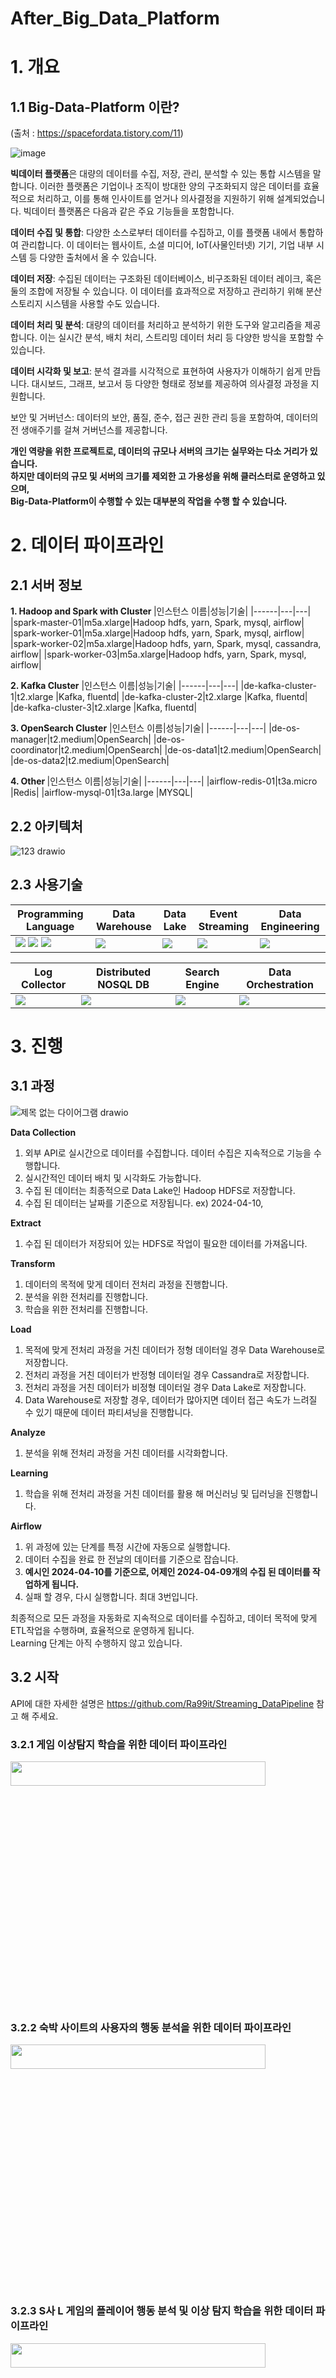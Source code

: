 # After_Big_Data_Platform 

# 1. 개요 

## 1.1 Big-Data-Platform 이란?
(출처 : https://spacefordata.tistory.com/11)

![image](https://github.com/Ra99it/Before-Big-Data-Platform/assets/122541545/222e3bc4-db4f-4978-ac3d-4fae7c72f0b7)

**빅데이터 플랫폼**은 대량의 데이터를 수집, 저장, 관리, 분석할 수 있는 통합 시스템을 말합니다. 이러한 플랫폼은 기업이나 조직이 방대한 양의 구조화되지 않은 데이터를 효율적으로 처리하고, 이를 통해 인사이트를 얻거나 의사결정을 지원하기 위해 설계되었습니다. 빅데이터 플랫폼은 다음과 같은 주요 기능들을 포함합니다.

**데이터 수집 및 통합**: 다양한 소스로부터 데이터를 수집하고, 이를 플랫폼 내에서 통합하여 관리합니다. 이 데이터는 웹사이트, 소셜 미디어, IoT(사물인터넷) 기기, 기업 내부 시스템 등 다양한 출처에서 올 수 있습니다.

**데이터 저장**: 수집된 데이터는 구조화된 데이터베이스, 비구조화된 데이터 레이크, 혹은 둘의 조합에 저장될 수 있습니다. 이 데이터를 효과적으로 저장하고 관리하기 위해 분산 스토리지 시스템을 사용할 수도 있습니다.

**데이터 처리 및 분석**: 대량의 데이터를 처리하고 분석하기 위한 도구와 알고리즘을 제공합니다. 이는 실시간 분석, 배치 처리, 스트리밍 데이터 처리 등 다양한 방식을 포함할 수 있습니다.

**데이터 시각화 및 보고**: 분석 결과를 시각적으로 표현하여 사용자가 이해하기 쉽게 만듭니다. 대시보드, 그래프, 보고서 등 다양한 형태로 정보를 제공하여 의사결정 과정을 지원합니다.

보안 및 거버넌스: 데이터의 보안, 품질, 준수, 접근 권한 관리 등을 포함하여, 데이터의 전 생애주기를 걸쳐 거버넌스를 제공합니다.

**개인 역량을 위한 프로젝트로, 데이터의 규모나 서버의 크기는 실무와는 다소 거리가 있습니다.**  <br>
**하지만 데이터의 규모 및 서버의 크기를 제외한 고 가용성을 위해 클러스터로 운영하고 있으며,** <br>
**Big-Data-Platform이 수행할 수 있는 대부분의 작업을 수행 할 수 있습니다.**

# 2. 데이터 파이프라인

## 2.1 서버 정보

<b>1. Hadoop and Spark with Cluster </b>
|인스턴스 이름|성능|기술|
|------|---|---|
|spark-master-01|m5a.xlarge|Hadoop hdfs, yarn, Spark, mysql, airflow|
|spark-worker-01|m5a.xlarge|Hadoop hdfs, yarn, Spark, mysql, airflow|
|spark-worker-02|m5a.xlarge|Hadoop hdfs, yarn, Spark, mysql, cassandra, airflow|
|spark-worker-03|m5a.xlarge|Hadoop hdfs, yarn, Spark, mysql, airflow|

<b>2. Kafka Cluster</b>
|인스턴스 이름|성능|기술|
|------|---|---|
|de-kafka-cluster-1|t2.xlarge |Kafka, fluentd|
|de-kafka-cluster-2|t2.xlarge |Kafka, fluentd|
|de-kafka-cluster-3|t2.xlarge |Kafka, fluentd|

<b>3. OpenSearch Cluster</b>
|인스턴스 이름|성능|기술|
|------|---|---|
|de-os-manager|t2.medium|OpenSearch|
|de-os-coordinator|t2.medium|OpenSearch|
|de-os-data1|t2.medium|OpenSearch|
|de-os-data2|t2.medium|OpenSearch|

<b> 4. Other </b>
|인스턴스 이름|성능|기술|
|------|---|---|
|airflow-redis-01|t3a.micro |Redis|
|airflow-mysql-01|t3a.large |MYSQL|

## 2.2 아키텍처

![123 drawio](https://github.com/Ra99it/Before-Big-Data-Platform/assets/122541545/19906630-774d-4fad-bc34-764a1d18a8d9)

## 2.3 사용기술

|Programming Language|Data Warehouse|Data Lake|Event Streaming|Data Engineering|
|----|-----------|----|----|-----|
|<img src="https://img.shields.io/badge/java-007396?style=for-the-badge&logo=OpenJDK&logoColor=white"> <img src="https://img.shields.io/badge/Python-3776AB?style=for-the-badge&logo=Python&logoColor=white"> <img src="https://img.shields.io/badge/scala-DC322F?style=for-the-badge&logo=scala&logoColor=white">| <img src="https://img.shields.io/badge/MySQL-4479A1?style=for-the-badge&logo=MySQL&logoColor=white">|<img src="https://img.shields.io/badge/apachehadoop-66CCFF?style=for-the-badge&logo=apachehadoop&logoColor=white">|<img src="https://img.shields.io/badge/Apache Kafka-%3333333.svg?style=for-the-badge&logo=Apache Kafka&logoColor=white"> |<img src="https://img.shields.io/badge/Apache Spark-E25A1C.svg?style=for-the-badge&logo=Apache Spark&logoColor=white"> | 

|Log Collector|Distributed NOSQL DB|Search Engine|Data Orchestration|
|----|----|-----|-----|
<img src="https://img.shields.io/badge/fluentd-0E83C8.svg?style=for-the-badge&logo=fluentd&logoColor=white"> | <img src="https://img.shields.io/badge/apachecassandra-1287B1.svg?style=for-the-badge&logo=apachecassandra&logoColor=white"> | <img src="https://img.shields.io/badge/opensearch-005EB8.svg?style=for-the-badge&logo=opensearch&logoColor=white"> | <img src="https://img.shields.io/badge/apacheairflow-017CEE.svg?style=for-the-badge&logo=apacheairflow&logoColor=white"> |

# 3. 진행

## 3.1 과정
![제목 없는 다이어그램 drawio](https://github.com/Ra99it/Before-Big-Data-Platform/assets/122541545/0598d9cd-2a95-40f3-bc5e-059b94b38ad3)

**Data Collection**
1. 외부 API로 실시간으로 데이터를 수집합니다. 데이터 수집은 지속적으로 기능을 수행합니다.
2. 실시간적인 데이터 배치 및 시각화도 가능합니다.
3. 수집 된 데이터는 최종적으로 Data Lake인 Hadoop HDFS로 저장합니다.
4. 수집 된 데이터는 날짜를 기준으로 저장됩니다. ex) 2024-04-10,

**Extract**
1. 수집 된 데이터가 저장되어 있는 HDFS로 작업이 필요한 데이터를 가져옵니다.

**Transform**
1. 데이터의 목적에 맞게 데이터 전처리 과정을 진행합니다.
2. 분석을 위한 전처리를 진행합니다.
3. 학습을 위한 전처리를 진행합니다.

**Load**
1. 목적에 맞게 전처리 과정을 거친 데이터가 정형 데이터일 경우 Data Warehouse로 저장합니다.
2. 전처리 과정을 거친 데이터가 반정형 데이터일 경우 Cassandra로 저장합니다.
3. 전처리 과정을 거친 데이터가 비정형 데이터일 경우 Data Lake로 저장합니다.
4. Data Warehouse로 저장할 경우, 데이터가 많아지면 데이터 접근 속도가 느려질 수 있기 때문에 데이터 파티셔닝을 진행합니다.

**Analyze**
1. 분석을 위해 전처리 과정을 거친 데이터를 시각화합니다.

**Learning**
1. 학습을 위해 전처리 과정을 거친 데이터를 활용 해 머신러닝 및 딥러닝을 진행합니다.

**Airflow**
1. 위 과정에 있는 단계를 특정 시간에 자동으로 실행합니다.
2. 데이터 수집을 완료 한 전날의 데이터를 기준으로 잡습니다.
3. **예시인 2024-04-10를 기준으로, 어제인 2024-04-09개의 수집 된 데이터를 작업하게 됩니다.**
4. 실패 할 경우, 다시 실행합니다. 최대 3번입니다.

최종적으로 모든 과정을 자동화로 지속적으로 데이터를 수집하고, 데이터 목적에 맞게 ETL작업을 수행하며, 효율적으로 운영하게 됩니다. <br>
Learning 단계는 아직 수행하지 않고 있습니다.

## 3.2 시작
API에 대한 자세한 설명은 https://github.com/Ra99it/Streaming_DataPipeline 참고 해 주세요.

### 3.2.1 게임 이상탐지 학습을 위한 데이터 파이프라인
<img src="https://github.com/Ra99it/Before-Big-Data-Platform/assets/122541545/b426ca5f-0562-424a-9e7a-c6a949478653" width="90%" height="10%"/>

### 3.2.2 숙박 사이트의 사용자의 행동 분석을 위한 데이터 파이프라인
<img src="https://github.com/Ra99it/Before-Big-Data-Platform/assets/122541545/11884b80-5333-455d-9000-126d5076c96d" width="90%" height="10%"/>

### 3.2.3 S사 L 게임의 플레이어 행동 분석 및 이상 탐지 학습을 위한 데이터 파이프라인
<img src="https://github.com/Ra99it/Before-Big-Data-Platform/assets/122541545/9410a318-2e1e-4972-a7a3-90753e329fa9" width="90%" height="10%"/>

### 3.3.4 광고에 대한 분석 및 시청자의 분석을 위한 데이터 파이프라인
<img src="https://github.com/Ra99it/Before-Big-Data-Platform/assets/122541545/da39044a-6618-4d49-b700-0bc777bb67c9" width="90%" height="10%"/>

## 3.3 종료

<b>1. Data Mart </b>

**이상탐지 플레이어 데이터**

**숙박 사이트 사용자 데이터**

**L게임 이상탐지 플레이어 데이터**

**광고 데이터**


